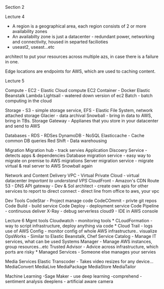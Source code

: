 Section 2

Lecture 4
- A region is a geographical area, each region consists of 2 or more availability zones
- An availabilty zone is just a datacenter - redundant power, networking and connectivity, housed in separted facilioties
- useast2, useast...etc

architect to put your resources across multiple azs, in case there is a failure in one.

Edge locations are endpoints for AWS, which are used to caching content. 

Lecture 5

Compute - 
EC2 - Elastic Cloud compute
EC2 Container - Docker
Elastic Beanstalk
Lambda
Lightsail - watered down version of ec2
Batch - batch computing in the cloud

Storage -
S3 - simple storage service, 
EFS - Elastic File System, network attached storage
Glacier - data archival
Snowball - bring in data to AWS, bring in TBs.
Storage Gateway - Applianes that you store in your datacenter and send to AWS

Databases - 
RDS - RDSes
DynamoDB - NoSQL
Elasticcache - Cache common DB queries
Red Shift - Data warehousing

Migration 
Migration hub - track servies
Application Discoery Service - detects apps & dependencies
Database migration service - easy way to migrate on premise to AWS migrations
Server migration service - migrate virtual & real server to AWS
Snowball again

Network and Content Delivery
VPC - Virtual Private Cloud - virtual datacenter *Important to understand VPS*
CloudFront - Amazon's CDN
Route 53 - DNS
API gateway - Dev & Sol architect - create own apis for other services to report to
direct connect - direct line from office to aws, your vpc

Dev Tools
CodeStar - Project manage code
CodeCOmmit - privte git repos
Code Build - build service
Code Deploy - deployment service
Code Pipeline - continuous deliver
X-Ray - debug serverless 
cloud9 - IDE in AWS console 

Lecture 6
Mgmt tools
Cloudwatch - monitoring tools *
CLoudFormation - way to script infrastructure, deploy anything via code *
Cloud Trail - logs use of AWS
Config - monitor config of whole AWS infrastructure.. visualize
OpsWorks - Similar to Elastic Beanstalk, Chef
Service Catalog - Manage IT services, what can be used
Systems Manager - Manage AWS instances, group resources...etc
Trusted Advisor - Advice across infrastructure, which ports are risky *
Managed Services - Someone else manages your servies

Media Services
Elastic Transcoder - Takes video resizes for any device...
MediaConvert
MediaLive
MediaPackage
MediaStore
MediaTailor

Machine Learning
-Sage Maker - use deep learning
-comprehend - sentiment analysis
deeplens - artificial aware camera

